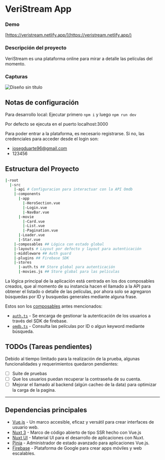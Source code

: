 # VeriStream App

### Demo

[https://veristream.netlify.app/](https://veristream.netlify.app/)

### Descripción del proyecto

VeriStream es una plataforma online para mirar a detalle las películas del momento.

### Capturas

![Diseño sin título](https://github.com/josegduarte96/veriStream/assets/67060283/ebfeb5d5-2a5c-4edd-b9bf-06761b31e7c0)

## Notas de configuración

Para desarrollo local:
Ejecutar primero `npm i` y luego `npm run dev`

Por defecto se ejecuta en el puerto localhost:3000

Para poder entrar a la plataforma, es necesario registrarse.
Si no, las credenciales para acceder desde el login son:

* josegduarte96@gmail.com
* 123456

## Estructura del Proyecto

```bash
|-root
  |-src
    |-api # Configuracion para interactuar con la API Omdb
    |-components
      |-app
        |-HeroSection.vue
        |-Login.vue
        |-NavBar.vue
      |-movie
        |-Card.vue
        |-List.vue
        |-Pagination.vue
      |-Loader.vue
      |-Star.vue
    |-composables ## Lógica con estado global
    |-layouts # Layout por defecto y layout para autenticación
    |-middleware ## Auth guard
    |-plugins ## Firebase SDK
    |-stores
      |-auth.ts ## Store global para autenticación
      |-movies.js ## Store global para las películas
```

La lógica principal de la aplicación está centrada en los dos composables creados, que al momento de su instancia hacen
el llamado a la API para obtener el listado o detalle de las películas, por ahora solo se agregaron búsquedas por ID y
busquedas generales mediante alguna frase.

Estos son
los [composables](https://vue3-spanish.netlify.app/guide/reusability/composables.html#%C2%BFque-es-un-composable) antes
mencionados:

- [`auth.ts`](composables/auth.ts) - Se encarga de gestionar la autenticación de los usuarios a través del SDK de
  firebase.
- [`omdb.ts`](composables/omdb.ts) - Consulta las películas por ID o algun keyword mediante búsqueda.

## TODOs (Tareas pendientes)

Debido al tiempo limitado para la realización de la prueba, algunas funcionalidades y requerimientos quedaron
pendientes:

- [ ]  Suite de pruebas
- [ ]  Que los usuarios puedan recuperar la contraseña de su cuenta.
- [ ]  Mejorar el llamado al backend (algún cacheo de la data) para optimizar la carga de la pagina.

---

## Dependencias principales

- [Vue.js](https://vuejs.org/) - Un marco accesible, eficaz y versátil para crear interfaces de usuario web.
- [Nuxt 3](https://nuxt.com/) - Marco de código abierto de tipo SSR hecho con Vue.js
- [Nuxt UI](https://ui.nuxt.com/) - Material UI para el desarrollo de aplicaciones con Nuxt.
- [Pinia](https://es-pinia.vercel.app/) - Administrador de estado avanzado para aplicaciones Vue.js.
- [Firebase](https://firebase.google.com/?hl=es-419) - Plataforma de Google para crear apps móviles y web escalables.
